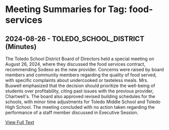 # Meeting Summaries for Tag: food-services

## 2024-08-26 - TOLEDO_SCHOOL_DISTRICT (Minutes)

The Toledo School District Board of Directors held a special meeting on August 26, 2024, where they discussed the food services contract, recommending Sodexo as the new provider. Concerns were raised by board members and community members regarding the quality of food served, with specific complaints about undercooked or tasteless meals. Mrs. Buswell emphasized that the decision should prioritize the well-being of students over profitability, citing past issues with the previous provider, Chartwell's. The board also approved revised building schedules for the schools, with minor time adjustments for Toledo Middle School and Toledo High School. The meeting concluded with no action taken regarding the performance of a staff member discussed in Executive Session.

[View Full Text](https://raw.githubusercontent.com/VoronoiPerspectives/WashingtonStateSchoolBoardExplorer/refs/heads/main/data/countries/usa/states/wa/counties/lewis/school_boards/toledo_school_district/2024/2024-08-26-specialmeetingfinal-minutes.txt)

